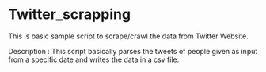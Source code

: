 # Twitter_scrapping

This is basic sample script to scrape/crawl the data from Twitter Website.

Description : 
    This script basically parses the tweets of people given as input from a specific date and writes the data in a csv file.
